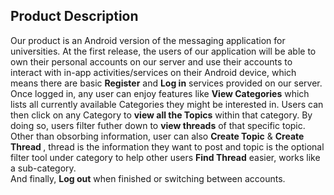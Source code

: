 <h2>Product Description</h2>
<p>
Our product is an Android version of the messaging application for universities. At the first release, the users of our application will be able to own their personal accounts on our server and use their accounts to interact with in-app activities/services on their Android device, which means there are basic <b>Register</b> and <b>Log in</b> services provided on our server. Once logged in, any user can enjoy features like <b>View Categories</b> which lists all currently available Categories they might be interested in. Users can then click on any Category to <b>view all the Topics</b> within that category. By doing so, users filter futher down to <b>view threads</b> of that specific topic. <br>
Other than obsorbing information, user can also <b>Create Topic</b> & <b>Create Thread </b>, thread is the information they want to post and topic is the optional filter tool under category to help other users <b>Find Thread</b> easier, works like a sub-category.<br>
And finally, <b>Log out</b> when finished or switching between accounts.
</p>
